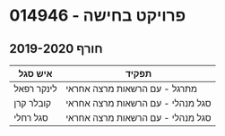 # 014946 - פרויקט בחישה

## חורף 2019-2020

| איש סגל | תפקיד |
| ---- | ---- |
| לינקר רפאל | מתרגל - עם הרשאות מרצה אחראי |
| קובלר קרן | סגל מנהלי - עם הרשאות מרצה אחראי |
| סגל רחלי | סגל מנהלי - עם הרשאות מרצה אחראי |

